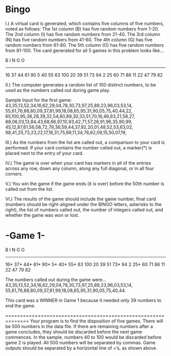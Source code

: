 Bingo
=====

I.) A virtual card is generated, which contains five columns of
five numbers, noted as follows:
The 1st column (B) has five random numbers from 1-20.
The 2nd column (I) has five random numbers from 21-40.
The 3rd column (N) has five random numbers from 41-60.
The 4th column (G) has five random numbers from 61-80.
The 5th column (O) has five random numbers from 81-100.
The card generated for all 5 games in this problem looks
like...

B I N G O
--- --- --- --- ---
16 37 44 61 90
5 40 55 63 100
20 39 51 73 94
2 25 60 71 86
11 22 47 79 82

II.) The computer generates a random list of 100 distinct
numbers, to be used as the numbers called out during game play.

Sample Input for the first game:
43,35,13,52,34,16,62,29,04,78,30,73,97,25,89,23,96,03,53,14,
55,61,76,88,80,09,37,81,99,18,08,65,95,31,90,05,75,40,44,22,
65,100,95,38,28,39,32,54,60,89,30,33,51,70,16,46,83,21,58,27,
88,06,03,13,84,43,68,66,97,10,93,42,71,57,26,91,96,35,90,99,
45,12,87,61,56,08,72,79,36,59,44,37,92,20,01,48,52,53,63,02,
98,41,25,73,23,22,17,18,31,75,69,11,34,78,62,09,15,50,07,19,

III.) As the numbers from the list are called out, a comparison
to your card is performed. If your card contains the number
called out, a marker(*) is placed next to the entry of your card.

IV.) The game is over when your card has markers in all of the entries across any row, down any column, along any full diagonal, or in all four corners.

V.) You win the game if the game ends (it is over) before the 50th number is called out from the list.

VI.) The results of the game should include the game number, final card (numbers should be right-aligned under the BINGO letters, asterisks to the right), the list of numbers called out, the number of integers called out, and whether the game was won or lost.

-Game 1-
========
B I N G O
--- --- --- --- ---
16* 37* 44* 61* 90*
5* 40* 55* 63 100
20 39 51 73* 94
2 25* 60 71 86
11 22 47 79 82

The numbers called out during the game were...
43,35,13,52,34,16,62,29,04,78,30,73,97,25,89,23,96,03,53,14,
55,61,76,88,80,09,37,81,99,18,08,65,95,31,90,05,75,40,44.

This card was a WINNER in Game 1 because it needed
only 39 numbers to end the game.

==============================================================
Your program is to find the disposition of five games. There will be 500 numbers in the data file. If there are remaining numbers after a game concludes, they should be discarded before the next game commences. In the sample, numbers 40 to 100 would be discarded before game 2 is played.
All 500 numbers will be separated by commas. Game outputs should be separated by a horizontal line of =’s, as shown above.
